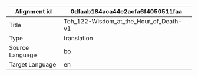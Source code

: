 |Alignment id | 0dfaab184aca44e2acfa6f4050511faa
| --- | --- 
|Title | Toh_122-Wisdom_at_the_Hour_of_Death-v1 
|Type | translation
|Source Language | bo
|Target Language | en